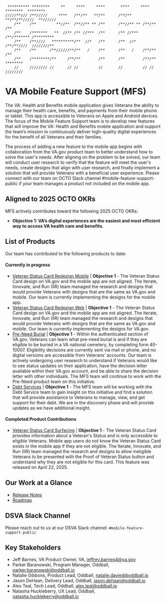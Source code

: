 ```
 ********** ********     **     ****     ****       ****     **** ********  ********
/////**/// /**/////     ****   /**/**   **/**      /**/**   **/**/**/////  **////// 
    /**    /**         **//**  /**//** ** /**      /**//** ** /**/**      /**       
    /**    /*******   **  //** /** //***  /**      /** //***  /**/******* /*********
    /**    /**////   **********/**  //*   /**      /**  //*   /**/**////  ////////**
    /**    /**      /**//////**/**   /    /**      /**   /    /**/**             /**
    /**    /********/**     /**/**        /**      /**        /**/**       ******** 
    //     //////// //      // //         //       //         // //       ////////  
```
# VA Mobile Feature Support (MFS)

The VA: Health and Benefits mobile application gives Veterans the ability to manage their health care, benefits, and payments from their mobile phone or tablet. This app is accessible to Veterans on Apple and Android devices. The focus of the Mobile Feature Support team is to develop new features that will improve the VA: Health and Benefits mobile application and support the team’s mission to continuously deliver high-quality digital experiences for the benefit of all Veterans and their families. 

The process of adding a new feature to the mobile app begins with collaboration from the VA.gov product team to better understand how to solve the user's needs. After aligning on the problem to be solved, our team will conduct user research to verify that the feature will meet the user's needs, create designs that align with user research, and finally implement a solution that will provide Veterans with a beneficial user experience. Please connect with our team on OCTO Slack channel #mobile-feature-support-public if your team manages a product not included on the mobile app.  

## Aligned to 2025 OCTO OKRs

MFS actively contributes toward the following 2025 OCTO OKRs:

- **Objective 1: VA’s digital experiences are the easiest and most efficient way to access VA health care and benefits.**

## List of Products

Our team has contributed to the following products to date:

#### Currently in progress

- [Veteran Status Card Redesign Mobile](https://github.com/department-of-veterans-affairs/va.gov-team/blob/master/products/veteran-status/mobile/implementation-of-vsc-redesign.md)  |  **Objective 1** - The Veteran Status Card design on VA.gov and the mobile app are not aligned. The Iterate, Innovate, and Run (IIR) team managed the research and designs that would provide Veterans with designs that are the same as VA.gov and mobile. Our team is currently implementing the designs for the mobile app.  
- [Veteran Status Card Redesign Web](https://github.com/department-of-veterans-affairs/va.gov-team/blob/master/products/veteran-status/v2-IIR/new-home-and-ux-product-outline.md)  |  **Objective 1** - The Veteran Status Card design on VA.gov and the mobile app are not aligned. The Iterate, Innovate, and Run (IIR) team managed the research and designs that would provide Veterans with designs that are the same as VA.gov and mobile. Our team is currently implementing the designs for VA.gov.   
- [Pre-Need Burial](https://github.com/department-of-veterans-affairs/va.gov-team/blob/master/products/burials-memorials/pre-need/mobile/product/product-brief.md)  |  **Objective 1** - Within the authenticated section of VA.gov, Veterans can learn what pre-need burial is and if they are eligible to be buried in a VA national cemetery, by completing form 40-10007. Eligibility decisions are currently sent via mail or phone, and no digital versions are accessible from Veterans’ accounts. Our team is actively undergoing user research to understand if Veterans would like to see status updates on their application, have the decision letter available within their VA.gov account, and be able to share the decision letter with other individuals. The MFS team will continue to work with the Pre-Need product team on this initiative.
- [Debt Services](https://github.com/department-of-veterans-affairs/va.gov-team/blob/master/products/combined_va_debt_portal/mobile/mfs_product_brief.md)  |  **Objective 1** - The MFS team will be working with the Debt Service team to gain insight on this initiative and find a solution that will provide assistance to Veterans to manage, view, and get support for their debt. We are in the discovery phase and will provide updates as we have additional insight. 

#### Completed Product Contributions

- [Veteran Status Card Surfacing](https://github.com/department-of-veterans-affairs/va.gov-team/blob/75019932daa028ec5d415031f2891e96cf324397/products/veteran-status/mobile/mobile-product-brief.md)  |  **Objective 1** - The Veteran Status Card provides information about a Veteran's Status and is only accessible to eligible Veterans. Mobile app users do not know the Veteran Status Card exists in the mobile app if they are not eligible. The Iterate, Innovate, and Run (IIR) team managed the research and designs to allow ineligible Veterans to be presented with the Proof of Veteran Status button and understand why they are not eligible for this card. This feature was released on April 22, 2025.  

## Our Work at a Glance
- [Release Notes](https://github.com/department-of-veterans-affairs/va-mobile-feature-support/blob/main/release-notes/readme.md)
- [Roadmap](https://github.com/orgs/department-of-veterans-affairs/projects/1427/views/5)

## DSVA Slack Channel

Please reach out to us at our DSVA Slack channel: `#mobile-feature-support-public`

## Key Stakeholders
- Jeff Barnes, VA Product Owner, VA, jeffrey.barnes4@va.gov
- Parker Baranowski, Program Manager, Oddball, parker.baranowski@oddball.io
- Natalie Gibbons, Product Lead, Oddball, natalie.davied@oddball.io
- Jason DeHaan, Delivery Lead, Oddball, jason.dehaan@oddball.io
- Alex Teal, Tech Lead, Oddball, alex.teal@oddball.io
- Natasha Huckleberry, UX Lead, Oddball, natasha.huckleberry@oddball.io 
